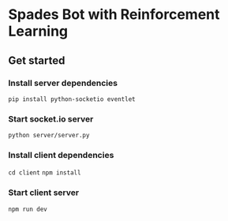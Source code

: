 # Spades Bot with Reinforcement Learning

## Get started

### Install server dependencies

``pip install python-socketio eventlet``

### Start socket.io server

``python server/server.py``

### Install client dependencies

``cd client``
``npm install``

### Start client server

``npm run dev``
